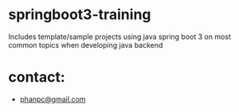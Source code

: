 # springboot3-training
Includes template/sample projects using java spring boot 3 on most common topics when developing java backend

# contact:
- phanpc@gmail.com
